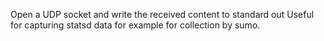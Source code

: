 Open a UDP socket and write the received content to standard out Useful
for capturing statsd data for example for collection by sumo.
